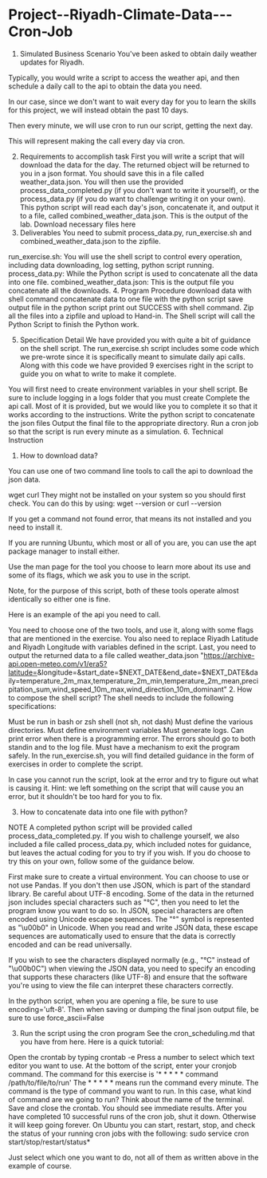 # Project--Riyadh-Climate-Data---Cron-Job

1. Simulated Business Scenario
You've been asked to obtain daily weather updates for Riyadh.

Typically, you would write a script to access the weather api, and then schedule a daily call to the api to obtain the data you need.

In our case, since we don't want to wait every day for you to learn the skills for this project, we will instead obtain the past 10 days.

Then every minute, we will use cron to run our script, getting the next day.

This will represent making the call every day via cron.

2. Requirements to accomplish task
First you will write a script that will download the data for the day. The returned object will be returned to you in a json format. You should save this in a file called weather_data.json.
You will then use the provided process_data_completed.py (if you don't want to write it yourself), or the process_data.py (if you do want to challenge writing it on your own).
This python script will read each day's json, concatenate it, and output it to a file, called combined_weather_data.json. This is the output of the lab.
Download necessary files here
3. Deliverables
You need to submit process_data.py, run_exercise.sh and combined_weather_data.json to the zipfile.

run_exercise.sh: You will use the shell script to control every operation, including data downloading, log setting, python script running.
process_data.py: While the Python script is used to concatenate all the data into one file.
combined_weather_data.json: This is the output file you concatenate all the downloads.
4. Program Procedure
download data with shell command
concatenate data to one file with the python script
save output file in the python script
print out SUCCESS with shell command.
Zip all the files into a zipfile and upload to Hand-in.
The Shell script will call the Python Script to finish the Python work.

5. Specification Detail
We have provided you with quite a bit of guidance on the shell script. The run_exercise.sh script includes some code which we pre-wrote since it is specifically
meant to simulate daily api calls. Along with this code we have provided 9 exercises right in the script to guide you on what to write to make it complete.

You will first need to create environment variables in your shell script.
Be sure to include logging in a logs folder that you must create
Complete the api call. Most of it is provided, but we would like you to complete it so that it works according to the instructions.
Write the python script to concatenate the json files
Output the final file to the appropriate directory.
Run a cron job so that the script is run every minute as a simulation.
6. Technical Instruction
1. How to download data?

You can use one of two command line tools to call the api to download the json data.

wget
curl
They might not be installed on your system so you should first check. You can do this by using:
wget --version or curl --version

If you get a command not found error, that means its not installed and you need to install it.

If you are running Ubuntu, which most or all of you are, you can use the apt package manager to install either.

Use the man page for the tool you choose to learn more about its use and some of its flags, which we ask you to use in the script.

Note, for the purpose of this script, both of these tools operate almost identically so either one is fine.

Here is an example of the api you need to call.

You need to choose one of the two tools, and use it, along with some flags that are mentioned in the exercise.
You also need to replace Riyadh Latitude and Riyadh Longitude with variables defined in the script.
Last, you need to output the returned data to a file called weather_data.json 
"https://archive-api.open-meteo.com/v1/era5?latitude=<Riyadh Latitude>&longitude=<Riyadh Longitude>&start_date=$NEXT_DATE&end_date=$NEXT_DATE&daily=temperature_2m_max,temperature_2m_min,temperature_2m_mean,precipitation_sum,wind_speed_10m_max,wind_direction_10m_dominant"
2. How to compose the shell script?
The shell needs to include the following specifications:

Must be run in bash or zsh shell (not sh, not dash)
Must define the various directories.
Must define environment variables
Must generate logs.
Can print error when there is a programming error. The errors should go to both standin and to the log file.
Must have a mechanism to exit the program safely.
In the run_exercise.sh, you will find detailed guidance in the form of exercises in order to complete the script.

In case you cannot run the script, look at the error and try to figure out what is causing it. Hint: we left something on the script that will cause you an error, but it shouldn't be too hard for you to fix.

3. How to concatenate data into one file with python?

NOTE A completed python script will be provided called process_data_completed.py. If you wish to challenge yourself, we also included a file called process_data.py, which included notes for guidance, but leaves the actual coding for you to try if you wish.
If you do choose to try this on your own, follow some of the guidance below.

First make sure to create a virtual environment.
You can choose to use or not use Pandas. If you don't then use JSON, which is part of the standard library.
Be careful about UTF-8 encoding. Some of the data in the returned json includes special characters such as "°C", then you need to let the program know you want to do so.
In JSON, special characters are often encoded using Unicode escape sequences. The "°" symbol is represented as "\u00b0" in Unicode. When you read and write JSON data, these escape sequences are automatically used to ensure that the data is correctly encoded and can be read universally.

If you wish to see the characters displayed normally (e.g., "°C" instead of "\u00b0C") when viewing the JSON data, you need to specify an encoding that supports these characters (like UTF-8) and ensure that the software you're using to view the file can interpret these characters correctly.

In the python script, when you are opening a file, be sure to use encoding='uft-8'.
Then when saving or dumping the final json output file, be sure to use force_ascii=False

3. Run the script using the cron program
See the cron_scheduling.md that you have from here.
Here is a quick tutorial:

Open the crontab by typing crontab -e
Press a number to select which text editor you want to use.
At the bottom of the script, enter your cronjob command. The command for this exercise is '* * * * * command /path/to/file/to/run'
The * * * * * means run the command every minute.
The command is the type of command you want to run. In this case, what kind of command are we going to run? Think about the name of the terminal.
Save and close the crontab. You should see immediate results.
After you have completed 10 successful runs of the cron job, shut it down. Otherwise it will keep going forever. On Ubuntu you can start, restart, stop, and check the status of your running cron jobs with the following:
sudo service cron start/stop/restart/status*

Just select which one you want to do, not all of them as written above in the example of course.

